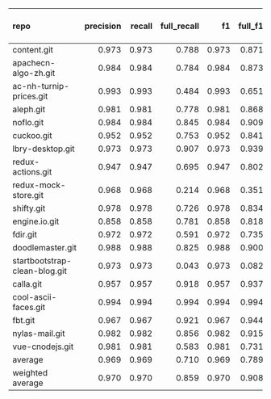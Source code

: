 | repo                          |   precision |   recall |   full_recall |    f1 |   full_f1 |   ppcr |   support |   full_support |   Rules Number |   Average Rule Len |
|:------------------------------|------------:|---------:|--------------:|------:|----------:|-------:|----------:|---------------:|---------------:|-------------------:|
| content.git                   |       0.973 |    0.973 |         0.788 | 0.973 |     0.871 |  0.809 |     18597 |          22980 |             91 |                6.7 |
| apachecn-algo-zh.git          |       0.984 |    0.984 |         0.784 | 0.984 |     0.873 |  0.797 |      3880 |           4867 |              4 |                3.8 |
| ac-nh-turnip-prices.git       |       0.993 |    0.993 |         0.484 | 0.993 |     0.651 |  0.488 |      3887 |           7965 |              8 |                4.8 |
| aleph.git                     |       0.981 |    0.981 |         0.778 | 0.981 |     0.868 |  0.794 |     14170 |          17852 |             57 |                5.4 |
| noflo.git                     |       0.984 |    0.984 |         0.845 | 0.984 |     0.909 |  0.859 |     87831 |         102283 |            111 |                9.2 |
| cuckoo.git                    |       0.952 |    0.952 |         0.753 | 0.952 |     0.841 |  0.791 |     24594 |          31073 |             92 |                9.5 |
| lbry-desktop.git              |       0.973 |    0.973 |         0.907 | 0.973 |     0.939 |  0.932 |    117221 |         125717 |            255 |                9.5 |
| redux-actions.git             |       0.947 |    0.947 |         0.695 | 0.947 |     0.802 |  0.733 |      9420 |          12850 |             23 |                4.7 |
| redux-mock-store.git          |       0.968 |    0.968 |         0.214 | 0.968 |     0.351 |  0.221 |       283 |           1280 |              1 |                2.0 |
| shifty.git                    |       0.978 |    0.978 |         0.726 | 0.978 |     0.834 |  0.743 |      9398 |          12655 |             50 |                5.8 |
| engine.io.git                 |       0.858 |    0.858 |         0.781 | 0.858 |     0.818 |  0.910 |     26887 |          29552 |             79 |                6.7 |
| fdir.git                      |       0.972 |    0.972 |         0.591 | 0.972 |     0.735 |  0.609 |      4389 |           7209 |              6 |                5.3 |
| doodlemaster.git              |       0.988 |    0.988 |         0.825 | 0.988 |     0.900 |  0.835 |     26242 |          31415 |             16 |                6.9 |
| startbootstrap-clean-blog.git |       0.973 |    0.973 |         0.043 | 0.973 |     0.082 |  0.044 |       263 |           5953 |              1 |                1.0 |
| calla.git                     |       0.957 |    0.957 |         0.918 | 0.957 |     0.937 |  0.959 |    171923 |         179287 |             36 |                7.0 |
| cool-ascii-faces.git          |       0.994 |    0.994 |         0.994 | 0.994 |     0.994 |  1.000 |       517 |            517 |             10 |                1.0 |
| fbt.git                       |       0.967 |    0.967 |         0.921 | 0.967 |     0.944 |  0.952 |    178437 |         187390 |            137 |                9.7 |
| nylas-mail.git                |       0.982 |    0.982 |         0.856 | 0.982 |     0.915 |  0.872 |    304680 |         349360 |            301 |               10.5 |
| vue-cnodejs.git               |       0.981 |    0.981 |         0.583 | 0.981 |     0.731 |  0.594 |      2614 |           4401 |             10 |                4.8 |
| average                       |       0.969 |    0.969 |         0.710 | 0.969 |     0.789 |  0.734 |     52907 |          59716 |             67 |                6.0 |
| weighted average              |       0.970 |    0.970 |         0.859 | 0.970 |     0.908 |  0.896 |           |                |                |                    |